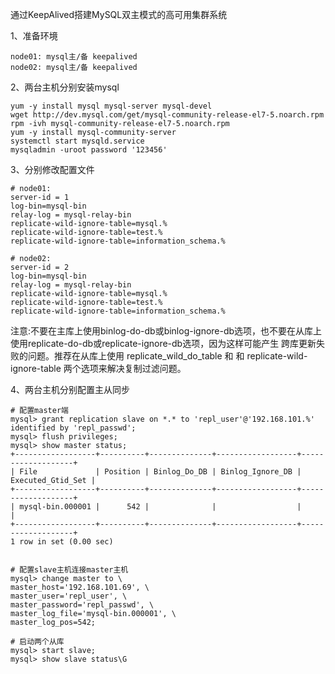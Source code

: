 通过KeepAlived搭建MySQL双主模式的高可用集群系统  

1、准备环境  
```
node01: mysql主/备 keepalived
node02: mysql主/备 keepalived
```  

2、两台主机分别安装mysql  
```
yum -y install mysql mysql-server mysql-devel
wget http://dev.mysql.com/get/mysql-community-release-el7-5.noarch.rpm
rpm -ivh mysql-community-release-el7-5.noarch.rpm
yum -y install mysql-community-server
systemctl start mysqld.service
mysqladmin -uroot password '123456'
```  

3、分别修改配置文件  
```
# node01:
server-id = 1
log-bin=mysql-bin
relay-log = mysql-relay-bin
replicate-wild-ignore-table=mysql.%
replicate-wild-ignore-table=test.%
replicate-wild-ignore-table=information_schema.%

# node02:
server-id = 2
log-bin=mysql-bin
relay-log = mysql-relay-bin
replicate-wild-ignore-table=mysql.%
replicate-wild-ignore-table=test.%
replicate-wild-ignore-table=information_schema.%
```  

注意:不要在主库上使用binlog-do-db或binlog-ignore-db选项，也不要在从库上使用replicate-do-db或replicate-ignore-db选项，因为这样可能产生 跨库更新失败的问题。推荐在从库上使用 replicate_wild_do_table 和 和 replicate-wild-ignore-table  两个选项来解决复制过滤问题。  

4、两台主机分别配置主从同步  
```
# 配置master端
mysql> grant replication slave on *.* to 'repl_user'@'192.168.101.%' identified by 'repl_passwd';
mysql> flush privileges;
mysql> show master status;
+------------------+----------+--------------+------------------+-------------------+
| File             | Position | Binlog_Do_DB | Binlog_Ignore_DB | Executed_Gtid_Set |
+------------------+----------+--------------+------------------+-------------------+
| mysql-bin.000001 |      542 |              |                  |                   |
+------------------+----------+--------------+------------------+-------------------+
1 row in set (0.00 sec)


# 配置slave主机连接master主机
mysql> change master to \
master_host='192.168.101.69', \
master_user='repl_user', \
master_password='repl_passwd', \
master_log_file='mysql-bin.000001', \
master_log_pos=542;

# 启动两个从库
mysql> start slave;
mysql> show slave status\G
```  





